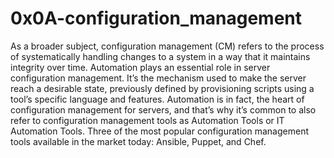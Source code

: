 # 0x0A-configuration_management
As a broader subject, configuration management (CM) refers to the process of systematically handling changes to a system in a way that it maintains integrity over time.
Automation plays an essential role in server configuration management. It’s the mechanism used to make the server reach a desirable state, previously defined by provisioning scripts using a tool’s specific language and features.
Automation is in fact, the heart of configuration management for servers, and that’s why it’s common to also refer to configuration management tools as Automation Tools or IT Automation Tools.
Three of the most popular configuration management tools available in the market today: Ansible, Puppet, and Chef.
